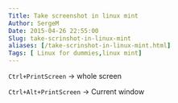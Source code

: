 ```yaml
---
Title: Take screenshot in linux mint
Author: SergeM
Date: 2015-04-26 22:55:00
Slug: take-scrinshot-in-linux-mint
aliases: [/take-scrinshot-in-linux-mint.html]
Tags: [ Linux for dummies,linux mint]
---
```




`Ctrl+PrintScreen` -> whole screen

`Ctrl+Alt+PrintScreen` -> Current window

